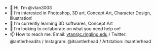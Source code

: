 - 👋 Hi, I’m @vtan3003
- 👀 I’m interested in Photoshop, 3D art, Concept Art, Character Design, Illustration!
- 🌱 I’m currently learning 3D softwares, Concept Art
- 💞️ I’m looking to collaborate on what you need help on!
- 📫 How to reach me: Email: vtan@c.ringling.edu / Twitter: @antlerheadits / Instagram: @itsantlerhead / Artstation: itsantlerhead

<!---
vtan3003/vtan3003 is a ✨ special ✨ repository because its `README.md` (this file) appears on your GitHub profile.
You can click the Preview link to take a look at your changes.
--->
